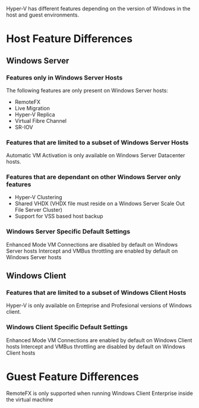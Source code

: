 ﻿Hyper-V has different features depending on the version of Windows in the host and guest environments.

# Host Feature Differences #

## Windows Server ##

### Features only in Windows Server Hosts ###

The following features are only present on Windows Server hosts:

- RemoteFX
- Live Migration
- Hyper-V Replica
- Virtual Fibre Channel
- SR-IOV

### Features that are limited to a subset of Windows Server Hosts ###

Automatic VM Activation is only available on Windows Server Datacenter hosts.

### Features that are dependant on other Windows Server only features ###

- Hyper-V Clustering
- Shared VHDX (VHDX file must reside on a Windows Server Scale Out File Server Cluster)
- Support for VSS based host backup

### Windows Server Specific Default Settings ###

Enhanced Mode VM Connections are disabled by default on Windows Server hosts
Intercept and VMBus throttling are enabled by default on Windows Server hosts

## Windows Client ##

### Features that are limited to a subset of Windows Client Hosts ###

Hyper-V is only available on Enteprise and Profesional versions of Windows client.

### Windows Client Specific Default Settings ###

Enhanced Mode VM Connections are enabled by default on Windows Client hosts
Intercept and VMBus throttling are disabled by default on Windows Client hosts

# Guest Feature Differences #

RemoteFX is only supported when running Windows Client Enterprise inside the virtual machine